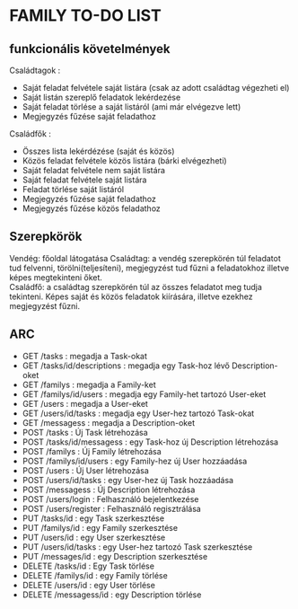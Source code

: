 # FAMILY TO-DO LIST    
   
## funkcionális követelmények  
 
Családtagok :

-  Saját feladat felvétele saját listára (csak az adott családtag végezheti el)
-  Saját listán szereplő feladatok lekérdezése 
-  Saját feladat törlése a saját listáról (ami már elvégezve lett)
-  Megjegyzés fűzése saját feladathoz

Családfők :
- Összes lista lekérdézése (saját és közös)
- Közös feladat felvétele közös listára (bárki elvégezheti)
- Saját feladat felvétele nem saját listára
- Saját feladat felvétele saját listára
- Feladat törlése saját listáról
- Megjegyzés fűzése saját feladathoz
- Megjegyzés fűzése közös feladathoz

 
## Szerepkörök   

Vendég: főoldal látogatása 
Családtag: a vendég szerepkörén túl feladatot tud felvenni, törölni(teljesíteni), megjegyzést tud fűzni a feladatokhoz illetve képes megtekinteni őket.  
Családfő: a családtag szerepkörén túl az összes feladatot meg tudja tekinteni. Képes saját és közös feladatok kiírására, illetve ezekhez megjegyzést fűzni.    
  

 ## ARC
 
* GET /tasks : megadja a Task-okat
* GET /tasks/id/descriptions : megadja egy Task-hoz lévő Description-oket
* GET /familys : megadja a Family-ket
* GET /familys/id/users : megadja egy Family-het tartozó User-eket
* GET /users : megadja a User-eket
* GET /users/id/tasks : megadja egy User-hez tartozó Task-okat
* GET /messagess : megadja a Description-oket
* POST /tasks : Új Task létrehozása
* POST /tasks/id/messagess : egy Task-hoz új Description létrehozása
* POST /familys : Új Family létrehozása
* POST /familys/id/users : egy Family-hez új User hozzáadása
* POST /users : Új User létrehozása
* POST /users/id/tasks : egy User-hez új Task hozzáadása
* POST /messagess : Új Description létrehozása 
* POST /users/login : Felhasználó bejelentkezése 
* POST /users/register : Felhasználó regisztrálása
* PUT /tasks/id : egy Task szerkesztése
* PUT /familys/id : egy Family szerkesztése
* PUT /users/id : egy User szerkesztése
* PUT /users/id/tasks : egy User-hez tartozó Task szerkesztése
* PUT /messages/id : egy Description szerkesztése
* DELETE /tasks/id : Egy Task törlése
* DELETE /familys/id : egy Family törlése
* DELETE /users/id : egy User törlése
* DELETE /messagess/id : egy Description törlése 
